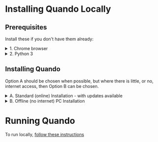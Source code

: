 # Installing Quando Locally

## Prerequisites

Install these if you don't have them already:
<details><summary>1. Chrome browser</summary>

Quando has been developed with Chrome Browser.  Other browsers are untested, but may work.
</details>
<details><summary>2. Python 3</summary>

You can install Python from the Microsoft Store, or by downloading from https://www.python.org/downloads/windows/
_Note: Tested with v3.9.5_

_Standard installation also includes **pip** for installing python libraries._
</details>

## Installing Quando

Option A should be chosen when possible, but where there is little, or no, internet access, then Option B can be chosen.

<details><summary>A. Standard (online) Installation - with updates available</summary>

You need to:

1. Install [Git for Windows](https://gitforwindows.org/) - if not already installed
2. Open a command line (Windows-R, '`cmd`'then press Return), then type in the command line:
    ```
    cd \
    git clone https://github.com/andrewfstratton/quando.git
    ```
_Note: This will leave Quando in the C:\quando directory_

**Updating Quando**

You can update quando, in a command line, in C:\quando, using:
```
git pull
```

</details>

<details><summary>B. Offline (no internet) PC Installation</summary>

This option suits a single PC (Windows 10, 64 bit, has been used at present) being used for interaction, e.g. within an offline area, such as inside a museum where Internet access is unavailable or too slow.

You need to, on an online PC (or with temporary internet access):

1. Download the zipped code from the [Quando Github Page](https://github.com/andrewfstratton/quando).  Choose the 'Code' Option and select 'Download ZIP:

    ![](./docs/images/code_download_zip.png)

2. Unzip the contents into the directory C:\Quando.
3. You can now
  - move the PC offline
  - or copy the contents of C:\Quando to a USB and then transfer to the Offline PC

You can update Quando by repeating the above steps.

</details>

# Running Quando
To run locally, [follow these instructions](./running_local_cloud.md)